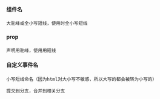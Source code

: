 #### 组件名
```
大驼峰或全小写短线，使用时全小写短线
```
#### prop
```
声明用驼峰，使用用短线
```
#### 自定义事件名
```
小写短线命名（因为html对大小写不敏感，所以大写的都会被转为小写的）
```

```
提交到分支，合并到相关分支
```